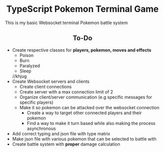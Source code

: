 <h1 align="center">TypeScript Pokemon Terminal Game</h1>
<p>This is my basic Websocket terminal Pokemon battle system</p>
<h2 align="center">To-Do</h2>
<ul>
    <li>Create respective classes for <b>players, pokemon, moves and effects</b>
        <ul>
        <li>Poison</li>
        <li>Burn</li>
        <li>Paralyzed</li>
        <li>Sleep</li>
        </ul>
    </li>
    //khjug
    <li>Create Websocket servers and clients
        <ul>
        <li>Create client connections</li>
        <li>Create server with a max connection limit of 2</li>
        <li>Organize client/server communication (e.g specific messages for specific players)</li>
        <li>Make it so pokemon can be attacked over the websocket connection
            <ul>
            <li>Create a way to target other connected players and their pokemon</li>
            <li>Find a way to make it turn based while also making the process asynchronous</li>
            </ul></li>
        </ul></li>
    <li>Add correct typing and json file with type matrix</li>
    <li>Make json file with various pokemon that can be selected to battle with</li>
    <li>Create battle system with <b>proper</b> damage calculation</li>
</ul>

